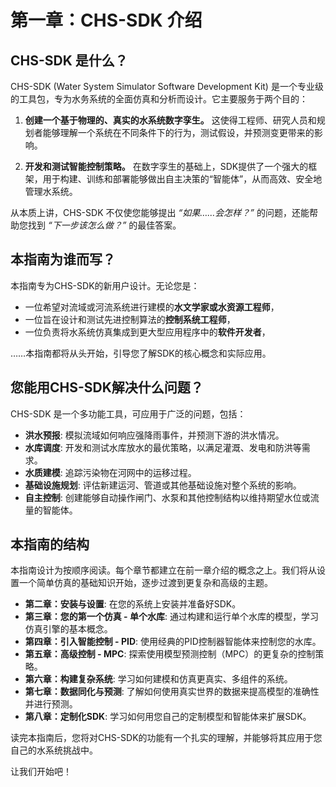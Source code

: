 # 第一章：CHS-SDK 介绍

## CHS-SDK 是什么？

CHS-SDK (Water System Simulator Software Development Kit) 是一个专业级的工具包，专为水务系统的全面仿真和分析而设计。它主要服务于两个目的：

1.  **创建一个基于物理的、真实的水系统数字孪生。** 这使得工程师、研究人员和规划者能够理解一个系统在不同条件下的行为，测试假设，并预测变更带来的影响。

2.  **开发和测试智能控制策略。** 在数字孪生的基础上，SDK提供了一个强大的框架，用于构建、训练和部署能够做出自主决策的“智能体”，从而高效、安全地管理水系统。

从本质上讲，CHS-SDK 不仅使您能够提出 *“如果……会怎样？”* 的问题，还能帮助您找到 *“下一步该怎么做？”* 的最佳答案。

## 本指南为谁而写？

本指南专为CHS-SDK的新用户设计。无论您是：

*   一位希望对流域或河流系统进行建模的**水文学家或水资源工程师**，
*   一位旨在设计和测试先进控制算法的**控制系统工程师**，
*   一位负责将水系统仿真集成到更大型应用程序中的**软件开发者**，

……本指南都将从头开始，引导您了解SDK的核心概念和实际应用。

## 您能用CHS-SDK解决什么问题？

CHS-SDK 是一个多功能工具，可应用于广泛的问题，包括：

*   **洪水预报**: 模拟流域如何响应强降雨事件，并预测下游的洪水情况。
*   **水库调度**: 开发和测试水库放水的最优策略，以满足灌溉、发电和防洪等需求。
*   **水质建模**: 追踪污染物在河网中的运移过程。
*   **基础设施规划**: 评估新建运河、管道或其他基础设施对整个系统的影响。
*   **自主控制**: 创建能够自动操作闸门、水泵和其他控制结构以维持期望水位或流量的智能体。

## 本指南的结构

本指南设计为按顺序阅读。每个章节都建立在前一章介绍的概念之上。我们将从设置一个简单仿真的基础知识开始，逐步过渡到更复杂和高级的主题。

*   **第二章：安装与设置**: 在您的系统上安装并准备好SDK。
*   **第三章：您的第一个仿真 - 单个水库**: 通过构建和运行单个水库的模型，学习仿真引擎的基本概念。
*   **第四章：引入智能控制 - PID**: 使用经典的PID控制器智能体来控制您的水库。
*   **第五章：高级控制 - MPC**: 探索使用模型预测控制（MPC）的更复杂的控制策略。
*   **第六章：构建复杂系统**: 学习如何建模和仿真更真实、多组件的系统。
*   **第七章：数据同化与预测**: 了解如何使用真实世界的数据来提高模型的准确性并进行预测。
*   **第八章：定制化SDK**: 学习如何用您自己的定制模型和智能体来扩展SDK。

读完本指南后，您将对CHS-SDK的功能有一个扎实的理解，并能够将其应用于您自己的水系统挑战中。

让我们开始吧！
